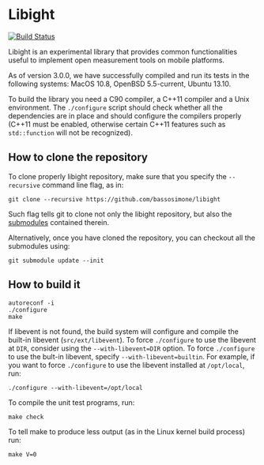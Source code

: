 Libight
=======

[![Build Status](https://travis-ci.org/bassosimone/libight.svg?branch=master)](https://travis-ci.org/bassosimone/libight)

Libight is an experimental library that provides common functionalities
useful to implement open measurement tools on mobile platforms.

As of version 3.0.0, we have successfully compiled and run its tests in the
following systems: MacOS 10.8, OpenBSD 5.5-current, Ubuntu 13.10.

To build the library you need a C90 compiler, a C++11 compiler and
a Unix environment. The `./configure` script should check whether all
the dependencies are in place and should configure the compilers
properly (C++11 must be enabled, otherwise certain C++11 features
such as `std::function` will not be recognized).

How to clone the repository
---------------------------

To clone properly libight repository, make sure that you specify the
`--recursive` command line flag, as in:

    git clone --recursive https://github.com/bassosimone/libight

Such flag tells git to clone not only the libight repository, but also
the [submodules](http://git-scm.com/docs/git-submodule) contained therein.

Alternatively, once you have cloned the repository, you can checkout all
the submodules using:

    git submodule update --init

How to build it
---------------

    autoreconf -i
    ./configure
    make

If libevent is not found, the build system will configure and
compile the built-in libevent (`src/ext/libevent`). To force
`./configure` to use the libevent at `DIR`, consider using the
`--with-libevent=DIR` option. To force `./configure` to use
the bult-in libevent, specify `--with-libevent=builtin`. For
example, if you want to force `./configure` to use the libevent
installed at `/opt/local`, run:

    ./configure --with-libevent=/opt/local

To compile the unit test programs, run:

    make check

To tell make to produce less output (as in the Linux kernel
build process) run:

    make V=0

